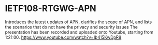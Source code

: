 # IETF108-RTGWG-APN
Introduces the latest updates of APN, clarifies the scope of APN, and lists the scenarios that do not have the privacy and security issues 
The presentation has been recorded and uploaded onto Youtube, starting from 1:21:00. 
https://www.youtube.com/watch?v=Ib415KwDpR8 
